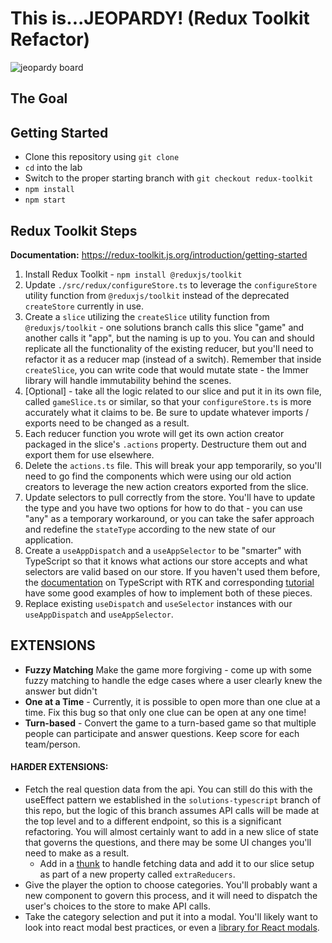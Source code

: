 # This is...JEOPARDY! (Redux Toolkit Refactor)

![jeopardy board](Jeopardy.png)

## The Goal

## Getting Started

- Clone this repository using `git clone`
- `cd` into the lab
- Switch to the proper starting branch with `git checkout redux-toolkit`
- `npm install`
- `npm start`

## Redux Toolkit Steps

**Documentation:** https://redux-toolkit.js.org/introduction/getting-started

1. Install Redux Toolkit - `npm install @reduxjs/toolkit`
2. Update `./src/redux/configureStore.ts` to leverage the `configureStore` utility function from `@reduxjs/toolkit` instead of the deprecated `createStore` currently in use.
3. Create a `slice` utilizing the `createSlice` utility function from `@reduxjs/toolkit` - one solutions branch calls this slice "game" and another calls it "app", but the naming is up to you. You can and should replicate all the functionality of the existing reducer, but you'll need to refactor it as a reducer map (instead of a switch). Remember that inside `createSlice`, you can write code that would mutate state - the Immer library will handle immutability behind the scenes.
4. [Optional] - take all the logic related to our slice and put it in its own file, called `gameSlice.ts` or similar, so that your `configureStore.ts` is more accurately what it claims to be. Be sure to update whatever imports / exports need to be changed as a result.
5. Each reducer function you wrote will get its own action creator packaged in the slice's `.actions` property. Destructure them out and export them for use elsewhere.
6. Delete the `actions.ts` file. This will break your app temporarily, so you'll need to go find the components which were using our old action creators to leverage the new action creators exported from the slice.
7. Update selectors to pull correctly from the store. You'll have to update the type and you have two options for how to do that - you can use "any" as a temporary workaround, or you can take the safer approach and redefine the `stateType` according to the new state of our application.
8. Create a `useAppDispatch` and a `useAppSelector` to be "smarter" with TypeScript so that it knows what actions our store accepts and what selectors are valid based on our store. If you haven't used them before, the [documentation](https://redux-toolkit.js.org/usage/usage-with-typescript) on TypeScript with RTK and corresponding [tutorial](https://redux-toolkit.js.org/tutorials/typescript) have some good examples of how to implement both of these pieces.
9. Replace existing `useDispatch` and `useSelector` instances with our `useAppDispatch` and `useAppSelector`.

## EXTENSIONS

- **Fuzzy Matching** Make the game more forgiving - come up with some fuzzy matching to handle the edge cases where a user clearly knew the answer but didn't
- **One at a Time** - Currently, it is possible to open more than one clue at a time. Fix this bug so that only one clue can be open at any one time!
- **Turn-based** - Convert the game to a turn-based game so that multiple people can participate and answer questions. Keep score for each team/person.

#### HARDER EXTENSIONS:

- Fetch the real question data from the api. You can still do this with the useEffect pattern we established in the `solutions-typescript` branch of this repo, but the logic of this branch assumes API calls will be made at the top level and to a different endpoint, so this is a significant refactoring. You will almost certainly want to add in a new slice of state that governs the questions, and there may be some UI changes you'll need to make as a result.
  - Add in a [thunk](https://redux-toolkit.js.org/api/createAsyncThunk) to handle fetching data and add it to our slice setup as part of a new property called `extraReducers`.
- Give the player the option to choose categories. You'll probably want a new component to govern this process, and it will need to dispatch the user's choices to the store to make API calls.
- Take the category selection and put it into a modal. You'll likely want to look into react modal best practices, or even a [library for React modals](http://reactcommunity.org/react-modal/).
